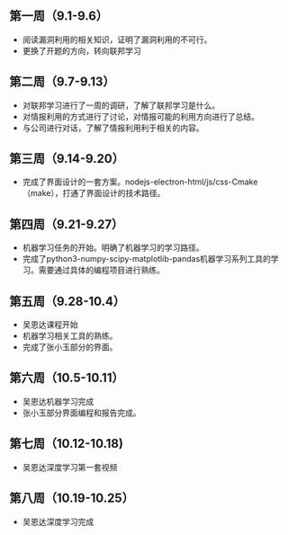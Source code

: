 

## 第一周（9.1-9.6）
* 阅读漏洞利用的相关知识，证明了漏洞利用的不可行。
* 更换了开题的方向，转向联邦学习

## 第二周（9.7-9.13）

* 对联邦学习进行了一周的调研，了解了联邦学习是什么。
* 对情报利用的方式进行了讨论，对情报可能的利用方向进行了总结。
* 与公司进行对话，了解了情报利用利于相关的内容。


## 第三周（9.14-9.20）
* 完成了界面设计的一套方案。nodejs-electron-html/js/css-Cmake（make），打通了界面设计的技术路径。

## 第四周（9.21-9.27）
* 机器学习任务的开始。明确了机器学习的学习路径。
* 完成了python3-numpy-scipy-matplotlib-pandas机器学习系列工具的学习。需要通过具体的编程项目进行熟练。

## 第五周（9.28-10.4）
* 吴恩达课程开始
* 机器学习相关工具的熟练。
* 完成了张小玉部分的界面。

## 第六周（10.5-10.11）

* 吴恩达机器学习完成
* 张小玉部分界面编程和报告完成。


## 第七周（10.12-10.18)
* 吴恩达深度学习第一套视频

## 第八周（10.19-10.25）

* 吴恩达深度学习完成


